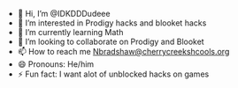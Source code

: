 - 👋 Hi, I’m @IDKDDDudeee
- 👀 I’m interested in Prodigy hacks and blooket hacks
- 🌱 I’m currently learning Math
- 💞️ I’m looking to collaborate on Prodigy and Blooket
- 📫 How to reach me Nbradshaw@cherrycreekshcools.org
- 😄 Pronouns: He/him
- ⚡ Fun fact: I want alot of unblocked hacks on games
  

<!---
IDKDDDudeee/IDKDDDudeee is a ✨ special ✨ repository because its `README.md` (this file) appears on your GitHub profile.
You can click the Preview link to take a look at your changes.
--->
